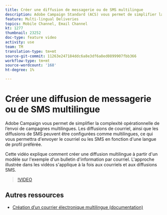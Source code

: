 ```yaml
---
title: Créer une diffusion de messagerie ou de SMS multilingue
description: Adobe Campaign Standard (ACS) vous permet de simplifier la complexité opérationnelle de l’envoi de campagnes multilingues. Les diffusions de courriel, ainsi que les diffusions SMS peuvent être configurées en tant que multilingues, ce qui vous permettra d'envoyer le courriel ou les SMS selon la langue préférée du profil. L'approche illustrée dans les vidéos s'applique à la fois aux courriels et aux diffusions SMS.
feature: Multi-lingual Deliveries
topics: Mobile Channel, Email Channel
kt: 1277
thumbnail: 23252
doc-type: feature video
activity: use
team: TM
translation-type: tm+mt
source-git-commit: 11263e247184ddc6a8e3df6a8ed0899907fbb366
workflow-type: tm+mt
source-wordcount: '168'
ht-degree: 1%

---
```



# Créer une diffusion de messagerie ou de SMS multilingue

Adobe Campaign vous permet de simplifier la complexité opérationnelle de l’envoi de campagnes multilingues. Les diffusions de courriel, ainsi que les diffusions de SMS peuvent être configurées comme multilingues, ce qui vous permettra d&#39;envoyer le courriel ou les SMS en fonction d&#39;une langue de profil préférée.

Cette vidéo explique comment créer une diffusion multilingue à partir d&#39;un modèle sur l&#39;exemple d&#39;un bulletin d&#39;information par courriel. L&#39;approche illustrée dans les vidéos s&#39;applique à la fois aux courriels et aux diffusions SMS.

>[!VIDEO](https://video.tv.adobe.com/v/23252?quality=12)

## Autres ressources

* [Création d’un courrier électronique multilingue (documentation)](https://docs.adobe.com/content/help/en/campaign-standard/using/communication-channels/email-messages/creating-a-multilingual-email.html)
